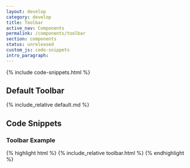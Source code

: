 ```yaml
---
layout: develop
category: develop
title: Toolbar
active_nav: Components
permalink: /components/toolbar
section: components
status: unreleased
custom_js: code-snippets
intro_paragraph:
---
```


{% include code-snippets.html %}

## Default Toolbar
{% include_relative default.md %}

<h2 id="code">Code Snippets</h2>

### Toolbar Example
{% highlight html %}
{% include_relative toolbar.html %}
{% endhighlight %}
